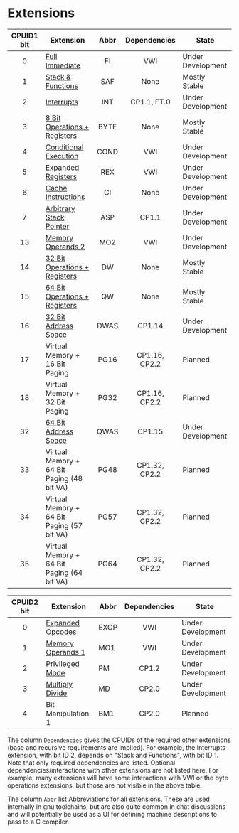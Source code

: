 # Extensions

| CPUID1 bit | Extension                                                 | Abbr | Dependencies  | State             |
|:----------:|-----------------------------------------------------------|:----:|:-------------:|-------------------|
|     0      | [Full Immediate](./full-immediates)                       |  FI  |      VWI      | Under Development |
|     1      | [Stack & Functions](./stack-and-functions)                | SAF  |     None      | Mostly Stable     |
|     2      | [Interrupts](./interrupts)                                | INT  |  CP1.1, FT.0  | Under Development |
|     3      | [8 Bit Operations + Registers](./half-word-operations)    | BYTE |     None      | Mostly Stable     |
|     4      | [Conditional Execution](./conditional-prefix)             | COND |      VWI      | Under Development |
|     5      | [Expanded Registers](./expanded-registers)                | REX  |      VWI      | Under Development |
|     6      | [Cache Instructions](./cache-instructions)                |  CI  |     None      | Under Development |
|     7      | [Arbitrary Stack Pointer](./arbitrary-stack-pointer)      | ASP  |     CP1.1     | Under Development |
|     13     | [Memory Operands 2](./memory-operands-2)                  | MO2  |      VWI      | Under Development |
|     14     | [32 Bit Operations + Registers](./double-word-operations) |  DW  |     None      | Mostly Stable     |
|     15     | [64 Bit Operations + Registers](./quad-word-operations)   |  QW  |     None      | Mostly Stable     |
|     16     | [32 Bit Address Space](./32-bit-address-space)            | DWAS |    CP1.14     | Under Development |
|     17     | Virtual Memory + 16 Bit Paging                            | PG16 | CP1.16, CP2.2 | Planned           |
|     18     | Virtual Memory + 32 Bit Paging                            | PG32 | CP1.16, CP2.2 | Planned           |
|     32     | [64 Bit Address Space](./64-bit-address-space)            | QWAS |    CP1.15     | Under Development |
|     33     | Virtual Memory + 64 Bit Paging (48 bit VA)                | PG48 | CP1.32, CP2.2 | Planned           |
|     34     | Virtual Memory + 64 Bit Paging (57 bit VA)                | PG57 | CP1.32, CP2.2 | Planned           |
|     35     | Virtual Memory + 64 Bit Paging (64 bit VA)                | PG64 | CP1.32, CP2.2 | Planned           |


| CPUID2 bit | Extension                                    | Abbr | Dependencies  | State             |
|:----------:|----------------------------------------------|------|:-------------:|-------------------|
|     0      | [Expanded Opcodes](./expanded-opcodes)       | EXOP |      VWI      | Under Development |
|     1      | [Memory Operands 1](./memory-operands-1)     | MO1  |      VWI      | Under Development |
|     2      | [Privileged Mode](./privileged-mode)         | PM   |     CP1.2     | Under Development |
|     3      | [Multiply Divide](./multiply-divide)         | MD   |     CP2.0     | Under Development |
|     4      | Bit Manipulation 1                           | BM1  |     CP2.0     | Planned           |


The column `Dependencies` gives the CPUIDs of the required other extensions (base and recursive requirements are implied). For example, the Interrupts extension, with bit ID 2, depends on "Stack and Functions", with bit ID 1.  Note that only required dependencies are listed. Optional dependencies/interactions with other extensions are not listed here. For example, many extensions will have some interactions with VWI or the byte operations extensions, but those are not visible in the above table.

The column `Abbr` list Abbreviations for all extensions. These are used internally in gnu toolchains, but are also quite common in chat discussions and will potentially be used as a UI for defining machine descriptions to pass to a C compiler.
